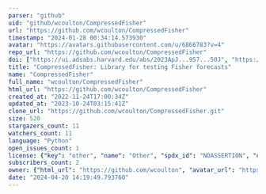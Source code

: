 ```yaml
---
parser: "github"
uid: "github/wcoulton/CompressedFisher"
url: "https://github.com/wcoulton/CompressedFisher"
timestamp: "2024-01-28 00:34:14.573930"
avatar: "https://avatars.githubusercontent.com/u/6866783?v=4"
repo_url: "https://github.com/wcoulton/CompressedFisher"
doi: ["https://ui.adsabs.harvard.edu/abs/2023ApJ...957...50J", "https://ui.adsabs.harvard.edu/abs/2023arXiv230508994C", "https://ui.adsabs.harvard.edu/abs/2023ascl.soft12008C/abstract"]
title: "CompressedFisher: Library for testing Fisher forecasts"
name: "CompressedFisher"
full_name: "wcoulton/CompressedFisher"
html_url: "https://github.com/wcoulton/CompressedFisher"
created_at: "2022-11-24T17:00:34Z"
updated_at: "2023-10-24T03:15:41Z"
clone_url: "https://github.com/wcoulton/CompressedFisher.git"
size: 520
stargazers_count: 11
watchers_count: 11
language: "Python"
open_issues_count: 1
license: {"key": "other", "name": "Other", "spdx_id": "NOASSERTION", "url": null, "node_id": "MDc6TGljZW5zZTA="}
subscribers_count: 2
owner: {"html_url": "https://github.com/wcoulton", "avatar_url": "https://avatars.githubusercontent.com/u/6866783?v=4", "login": "wcoulton", "type": "User"}
date: "2024-04-20 14:19:49.793760"
---
```

